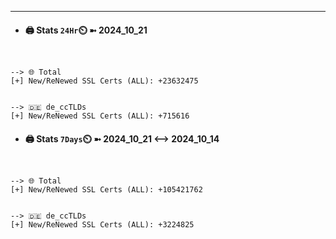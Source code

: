

---
- #### 🖨️ **Stats** `24Hr`⏲️ ➼ 2024_10_21
```console


--> 🌐 Total
[+] New/ReNewed SSL Certs (ALL): +23632475


--> 🇩🇪 de_ccTLDs
[+] New/ReNewed SSL Certs (ALL): +715616

```

- #### 🖨️ **Stats** `7Days`⏲️ ➼ 2024_10_21 <--> 2024_10_14
```console


--> 🌐 Total
[+] New/ReNewed SSL Certs (ALL): +105421762


--> 🇩🇪 de_ccTLDs
[+] New/ReNewed SSL Certs (ALL): +3224825

```

